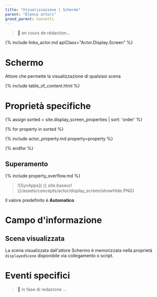```yaml
---
title: "Visualizzazione | Schermo"
parent: "Elenco attori"
grand_parent: Concetti
---
```


> 🚧 en cours de rédaction...

{% include links_actor.md apiClass="Actor.Display.Screen" %}

# Schermo

Attore che permette la visualizzazione di qualsiasi scena

{% include table_of_content.html %}

# Proprietà specifiche

{% assign sorted = site.display_screen_properties | sort: 'order' %}

{% for property in sorted %}

{% include actor_property.md property=property %}

{% endfor %}

## Superamento

{% include property_overflow.md %}

> ![SynApps]( {{ site.baseurl }}/assets/concepts/actor/display_screen/showHide.PNG)

Il valore predefinito è **Automatico**

# Campo d'informazione

## Scena visualizzata

La scena visualizzata dall'attore Schermo è memorizzata nella proprietà `displayedScene` disponibile via collegamento o script.

# Eventi specifici

> 🚧 in fase di redazione ... 

